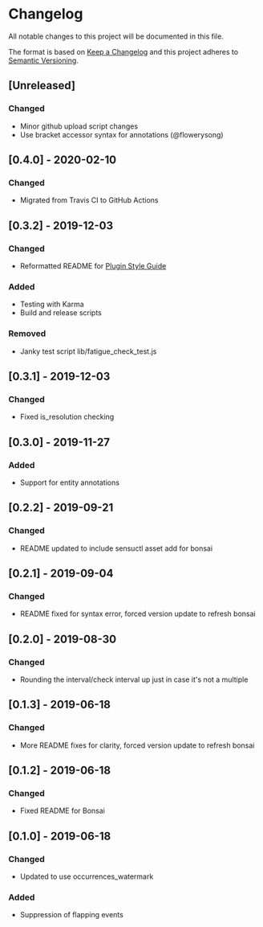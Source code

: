 # Changelog
All notable changes to this project will be documented in this file.

The format is based on [Keep a Changelog](http://keepachangelog.com/en/1.0.0/)
and this project adheres to [Semantic
Versioning](http://semver.org/spec/v2.0.0.html).

## [Unreleased]

### Changed
- Minor github upload script changes
- Use bracket accessor syntax for annotations (@flowerysong)

## [0.4.0] - 2020-02-10

### Changed
- Migrated from Travis CI to GitHub Actions

## [0.3.2] - 2019-12-03

### Changed
- Reformatted README for [Plugin Style Guide](https://github.com/sensu-plugins/community/blob/master/PLUGIN_STYLEGUIDE.md)

### Added
- Testing with Karma
- Build and release scripts

### Removed
- Janky test script lib/fatigue_check_test.js

## [0.3.1] - 2019-12-03

### Changed
- Fixed is_resolution checking

## [0.3.0] - 2019-11-27

### Added
- Support for entity annotations

## [0.2.2] - 2019-09-21

### Changed
- README updated to include sensuctl asset add for bonsai

## [0.2.1] - 2019-09-04

### Changed
- README fixed for syntax error, forced version update to refresh bonsai

## [0.2.0] - 2019-08-30

### Changed
- Rounding the interval/check interval up just in case it's not a multiple

## [0.1.3] - 2019-06-18

### Changed
- More README fixes for clarity, forced version update to refresh bonsai

## [0.1.2] - 2019-06-18

### Changed
- Fixed README for Bonsai

## [0.1.0] - 2019-06-18

### Changed
- Updated to use occurrences_watermark

### Added
- Suppression of flapping events

